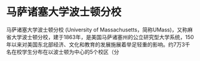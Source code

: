 # 马萨诸塞大学波士顿分校

马萨诸塞大学波士顿分校 (University of Massachusetts，简称UMass)，又称麻省大学波士顿分校，建于1863年，是美国马萨诸塞州的公立研究型大学系统，150年以来对美国东北部经济、文化和教育的发展施展着举足轻重的影响。约7万3千名在校学生分布在以波士顿为中心的5个校区（分
